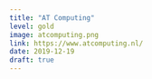 ```yaml
---
title: "AT Computing"
level: gold
image: atcomputing.png
link: https://www.atcomputing.nl/
date: 2019-12-19
draft: true
---
```




